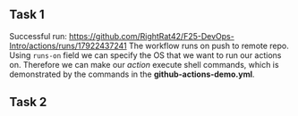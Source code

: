 ## Task 1
Successful run: https://github.com/RightRat42/F25-DevOps-Intro/actions/runs/17922437241
The workflow runs on push to remote repo. 
Using ``runs-on`` field we can specify the OS that we want to run our actions on. Therefore we can make our *action* execute shell commands, which is demonstrated by the commands in the __github-actions-demo.yml__.

## Task 2

